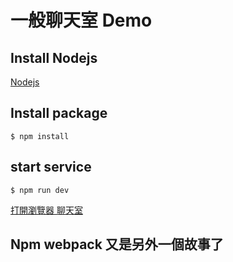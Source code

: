 # 一般聊天室 Demo

## Install Nodejs

[Nodejs](https://nodejs.org/en/download/)

## Install package

    $ npm install

## start service

    $ npm run dev

[打開瀏覽器 聊天室](http://localhost:8089/webpack-dev-server/index.html)

## Npm webpack  又是另外一個故事了
